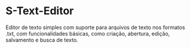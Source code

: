 # S-Text-Editor
Editor de texto simples com suporte para arquivos de texto nos formatos .txt, com funcionalidades básicas, como criação, abertura, edição, salvamento e busca de texto.
